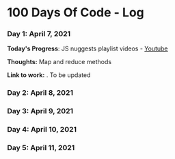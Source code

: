 # 100 Days Of Code - Log

### Day 1: April 7, 2021

**Today's Progress**: JS nuggests playlist videos - [Youtube](https://www.youtube.com/watch?v=80KX6aD9R7M&list=PLnHJACx3NwAfRUcuKaYhZ6T5NRIpzgNGJ)

**Thoughts:** Map and reduce methods

**Link to work:** . To be updated

### Day 2: April 8, 2021

### Day 3: April 9, 2021

### Day 4: April 10, 2021

### Day 5: April 11, 2021
